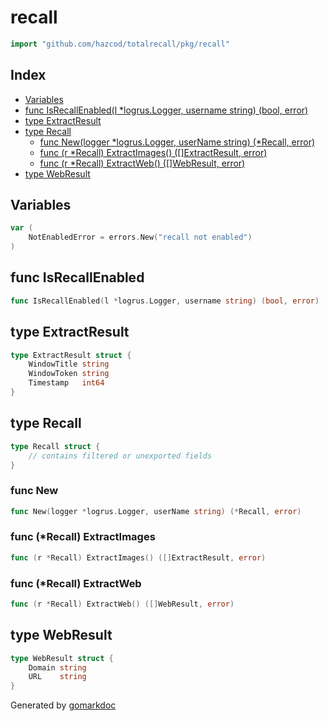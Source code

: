 <!-- Code generated by gomarkdoc. DO NOT EDIT -->

# recall

```go
import "github.com/hazcod/totalrecall/pkg/recall"
```

## Index

- [Variables](<#variables>)
- [func IsRecallEnabled\(l \*logrus.Logger, username string\) \(bool, error\)](<#IsRecallEnabled>)
- [type ExtractResult](<#ExtractResult>)
- [type Recall](<#Recall>)
  - [func New\(logger \*logrus.Logger, userName string\) \(\*Recall, error\)](<#New>)
  - [func \(r \*Recall\) ExtractImages\(\) \(\[\]ExtractResult, error\)](<#Recall.ExtractImages>)
  - [func \(r \*Recall\) ExtractWeb\(\) \(\[\]WebResult, error\)](<#Recall.ExtractWeb>)
- [type WebResult](<#WebResult>)


## Variables

<a name="NotEnabledError"></a>

```go
var (
    NotEnabledError = errors.New("recall not enabled")
)
```

<a name="IsRecallEnabled"></a>
## func IsRecallEnabled

```go
func IsRecallEnabled(l *logrus.Logger, username string) (bool, error)
```



<a name="ExtractResult"></a>
## type ExtractResult



```go
type ExtractResult struct {
    WindowTitle string
    WindowToken string
    Timestamp   int64
}
```

<a name="Recall"></a>
## type Recall



```go
type Recall struct {
    // contains filtered or unexported fields
}
```

<a name="New"></a>
### func New

```go
func New(logger *logrus.Logger, userName string) (*Recall, error)
```



<a name="Recall.ExtractImages"></a>
### func \(\*Recall\) ExtractImages

```go
func (r *Recall) ExtractImages() ([]ExtractResult, error)
```



<a name="Recall.ExtractWeb"></a>
### func \(\*Recall\) ExtractWeb

```go
func (r *Recall) ExtractWeb() ([]WebResult, error)
```



<a name="WebResult"></a>
## type WebResult



```go
type WebResult struct {
    Domain string
    URL    string
}
```

Generated by [gomarkdoc](<https://github.com/princjef/gomarkdoc>)
